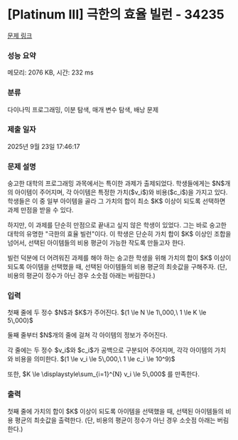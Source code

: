 # [Platinum III] 극한의 효율 빌런 - 34235 

[문제 링크](https://www.acmicpc.net/problem/34235) 

### 성능 요약

메모리: 2076 KB, 시간: 232 ms

### 분류

다이나믹 프로그래밍, 이분 탐색, 매개 변수 탐색, 배낭 문제

### 제출 일자

2025년 9월 23일 17:46:17

### 문제 설명

<p>숭고한 대학의 프로그래밍 과목에서는 특이한 과제가 출제되었다. 학생들에게는 $N$개의 아이템이 주어지며, 각 아이템은 특정한 가치($v_i$)와 비용($c_i$)을 가지고 있다. 학생들은 이 중 일부 아이템을 골라 그 가치의 합이 최소 $K$ 이상이 되도록 선택하면 과제 만점을 받을 수 있다.</p>

<p>하지만, 이 과제를 단순히 만점으로 끝내고 싶지 않은 학생이 있었다. 그는 바로 숭고한 대학의 유명한 "극한의 효율 빌런"이다. 이 학생은 단순히 가치 합이 $K$ 이상인 조합을 넘어서, 선택된 아이템들의 비용 평균이 가능한 작도록 만들고자 한다. </p>

<p>빌런 덕분에 더 어려워진 과제를 해야 하는 숭고한 학생을 위해 가치의 합이 $K$ 이상이 되도록 아이템을 선택했을 때, 선택된 아이템들의 비용 평균의 최솟값을 구해주자. (단, 비용의 평균이 정수가 아닌 경우 소숫점 아래는 버림한다.)</p>

### 입력 

 <p>첫째 줄에 두 정수 $N$과 $K$가 주어진다. $(1 \le N \le 1\,000,\ 1 \le K \le 5\,000)$</p>

<p>둘째 줄부터 $N$개의 줄에 걸쳐 각 아이템의 정보가 주어진다.</p>

<p>각 줄에는 두 정수 $v_i$와 $c_i$가 공백으로 구분되어 주어지며, 각각 아이템의 가치와 비용을 의미한다. $(1 \le v_i \le 5\,000,\ 1 \le c_i \le 10^9)$</p>

<p>또한, $K \le \displaystyle\sum_{i=1}^{N} v_i \le 5\,000$ 를 만족한다.</p>

### 출력 

 <p>첫째 줄에 가치의 합이 $K$ 이상이 되도록 아이템을 선택했을 때, 선택된 아이템들의 비용 평균의 최솟값을 출력한다. (단, 비용의 평균이 정수가 아닌 경우 소숫점 아래는 버림한다.)</p>

